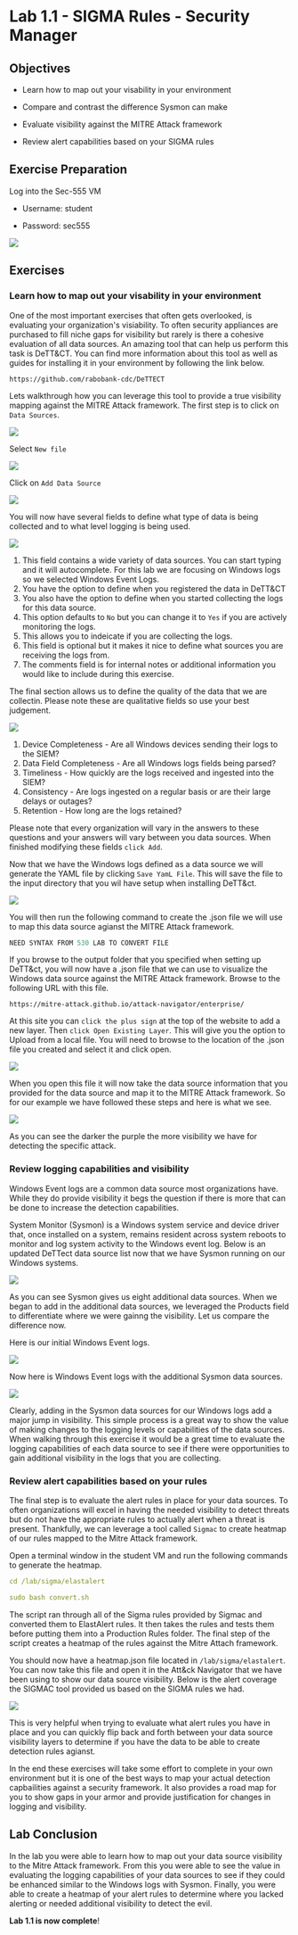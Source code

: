 # Lab 1.1 - SIGMA Rules - Security Manager

## Objectives

- Learn how to map out your visability in your environment

- Compare and contrast the difference Sysmon can make

- Evaluate visibility against the MITRE Attack framework

- Review alert capabilities based on your SIGMA rules

## Exercise Preparation

Log into the Sec-555 VM

- Username: student

- Password: sec555

![](./media/image1.png)


## Exercises

### Learn how to map out your visability in your environment
One of the most important exercises that often gets overlooked, is evaluating your organization's visiability. To often security appliances are purchased to fill niche gaps for visibility but rarely is there a cohesive evaluation of all data sources. An amazing tool that can help us perform this task is DeTT&CT. You can find more information about this tool as well as guides for installing it in your environment by following the link below. 

`https://github.com/rabobank-cdc/DeTTECT`

Lets walkthrough how you can leverage this tool to provide a true visibility mapping against the MITRE Attack framework. The first step is to click on `Data Sources`.

![](2020-07-01-23-08-11.png)

Select `New file`

![](./media/2020-07-02-11-51-58.png)

Click on `Add Data Source`

![](./media/2020-07-02-11-52-43.png)

You will now have several fields to define what type of data is being collected and to what level logging is being used. 

![](./media/2020-07-02-11-55-54.png)

1. This field contains a wide variety of data sources. You can start typing and it will autocomplete. For this lab we are focusing on Windows logs so we selected Windows Event Logs. 
2. You have the option to define when you registered the data in DeTT&CT
3. You also have the option to define when you started collecting the logs for this data source. 
4. This option defaults to `No` but you can change it to `Yes` if you are actively monitoring the logs. 
5. This allows you to indeicate if you are collecting the logs.
6. This field is optional but it makes it nice to define what sources you are receiving the logs from.  
7. The comments field is for internal notes or additional information you would like to include during this exercise. 

The final section allows us to define the quality of the data that we are collectin. Please note these are qualitative fields so use your best judgement.

![](./media/2020-07-02-12-09-18.png)

1. Device Completeness - Are all Windows devices sending their logs to the SIEM?
2. Data Field Completeness - Are all Windows logs fields being parsed?
3. Timeliness - How quickly are the logs received and ingested into the SIEM?
4. Consistency - Are logs ingested on a regular basis or are their large delays or outages?
5. Retention - How long are the logs retained? 

Please note that every organization will vary in the answers to these questions and your answers will vary between you data sources. When finished modifying these fields `click Add`. 

Now that we have the Windows logs defined as a data source we will generate the YAML file by clicking `Save YamL File`. This will save the file to the input directory that you wil have setup when installing DeTT&ct. 

![](./media/2020-07-02-12-16-49.png)

You will then run the following command to create the .json file we will use to map this data source agianst the MITRE Attack framework. 

```python
NEED SYNTAX FROM 530 LAB TO CONVERT FILE
```

If you browse to the output folder that you specified when setting up DeTT&ct, you will now have a .json file that we can use to visualize the Windows data source against the MITRE Attack framework. Browse to the following URL with this file. 

`https://mitre-attack.github.io/attack-navigator/enterprise/`

At this site you can `click the plus sign` at the top of the website to add a new layer. Then `click Open Existing Layer`. This will give you the option to Upload from a local file. You will need to browse to the location of the .json file you created and select it and click open. 

![](./media/2020-07-02-13-27-00.png)

When you open this file it will now take the data source information that you provided for the data source and map it to the MITRE Attack framework. So for our example we have followed these steps and here is what we see. 

![](./media/2020-07-02-13-30-04.png)

As you can see the darker the purple the more visibility we have for detecting the specific attack. 

### Review logging capabilities and visibility

Windows Event logs are a common data source most organizations have. While they do provide visibility it begs the question if there is more that can be done to increase the detection capabilities. 
 
System Monitor (Sysmon) is a Windows system service and device driver that, once installed on a system, remains resident across system reboots to monitor and log system activity to the Windows event log. Below is an updated DeTTect data source list now that we have Sysmon running on our Windows systems. 

![](./media/2020-07-02-13-40-44.png)

As you can see Sysmon gives us eight additional data sources. When we began to add in the additional data sources, we leveraged the Products field to differentiate where we were gainng the visibility. Let us compare the difference now. 

Here is our initial Windows Event logs.

![](./media/2020-07-02-13-43-40.png)

Now here is Windows Event logs with the additional Sysmon data sources. 

![](./media/2020-07-02-13-44-41.png)

Clearly, adding in the Sysmon data sources for our Windows logs add a major jump in visibility. This simple process is a great way to show the value of making changes to the logging levels or capabilities of the data sources. When walking through this exercise it would be a great time to evaluate the logging capabilities of each data source to see if there were opportunities to gain additional visibility in the logs that you are collecting. 


### Review alert capabilities based on your rules

The final step is to evaluate the alert rules in place for your data sources. To often organizations will excel in having the needed visibility to detect threats but do not have the appropriate rules to actually alert when a threat is present. Thankfully, we can leverage a tool called `Sigmac` to create heatmap of our rules mapped to the Mitre Attack framework. 

Open a terminal window in the student VM and run the following commands to generate the heatmap. 

```yaml
cd /lab/sigma/elastalert

sudo bash convert.sh
```

The script ran through all of the Sigma rules provided by Sigmac and converted them to ElastAlert rules. It then takes the rules and tests them before putting them into a Production Rules folder. The final step of the script creates a heatmap of the rules against the Mitre Attach framework. 

You should now have a heatmap.json file located in `/lab/sigma/elastalert`. You can now take this file and open it in the Att&ck Navigator that we have been using to show our data source visibility. Below is the alert coverage the SIGMAC tool provided us based on the SIGMA rules we had. 

![](./media/2020-07-02-13-44-41.png)

This is very helpful when trying to evaluate what alert rules you have in place and you can quickly flip back and forth between your data source visibility layers to determine if you have the data to be able to create detection rules agianst. 

In the end these exercises will take some effort to complete in your own environment but it is one of the best ways to map your actual detection capbailities against a security framework. It also provides a road map for you to show gaps in your armor and provide justification for changes in logging and visibility. 

## Lab Conclusion

In the lab you were able to learn how to map out your data source visibility to the Mitre Attack framework. From this you were able to see the value in evaluating the logging capabilities of your data sources to see if they could be enhanced similar to the Windows logs with Sysmon. Finally, you were able to create a heatmap of your alert rules to determine where you lacked alerting or needed additional visibility to detect the evil. 

**Lab 1.1 is now complete**\!
